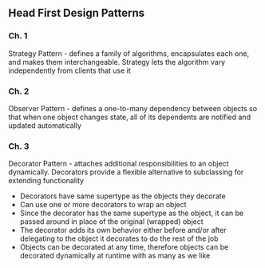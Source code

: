 ## Head First Design Patterns

### Ch. 1
 
Strategy Pattern - defines a family of algorithms, encapsulates each one, and makes them interchangeable.
Strategy lets the algorithm vary independently from clients that use it

### Ch. 2

Observer Pattern - defines a one-to-many dependency between objects so that when one object changes state,
all of its dependents are notified and updated automatically

### Ch. 3

Decorator Pattern - attaches additional responsibilities to an object dynamically. Decorators provide a flexible 
alternative to subclassing for extending functionality

- Decorators have same supertype as the objects they decorate 
- Can use one or more decorators to wrap an object 
- Since the decorator has the same supertype as the object, it can be passed around in place of the original (wrapped)
object
- The decorator adds its own behavior either before and/or after delegating to the object it decorates to do the
rest of the job
- Objects can be decorated at any time, therefore objects can be decorated dynamically at runtime with as many as we like
